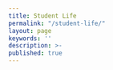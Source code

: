 ```yaml
---
title: Student Life
permalink: "/student-life/"
layout: page
keywords: ''
description: >- 
published: true
---
```


